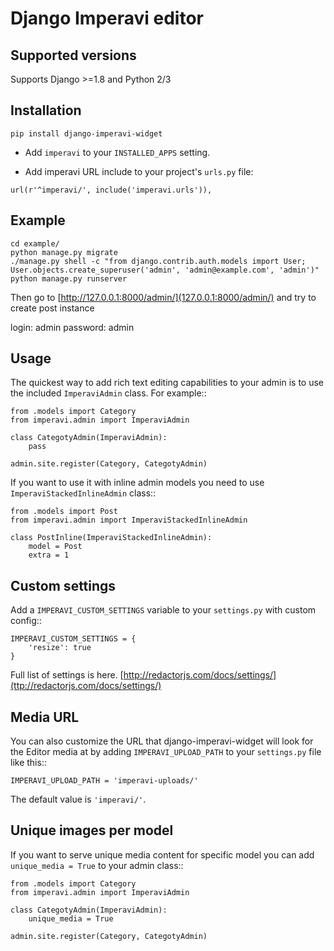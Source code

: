 Django Imperavi editor
======================
Supported versions
------------
Supports Django >=1.8 and Python 2/3

Installation
------------
```
pip install django-imperavi-widget
```

* Add ``imperavi`` to your ``INSTALLED_APPS`` setting.

* Add imperavi URL include to your project's ``urls.py`` file:

```
url(r'^imperavi/', include('imperavi.urls')),
```

Example
-----
```
cd example/
python manage.py migrate
./manage.py shell -c "from django.contrib.auth.models import User; User.objects.create_superuser('admin', 'admin@example.com', 'admin')"
python manage.py runserver
```
Then go to [http://127.0.0.1:8000/admin/](127.0.0.1:8000/admin/) and try to create post instance

login: admin 
password: admin


Usage
-----

The quickest way to add rich text editing capabilities to your admin is to use the included ``ImperaviAdmin`` class. For example::

    from .models import Category
    from imperavi.admin import ImperaviAdmin

    class CategotyAdmin(ImperaviAdmin):
        pass

    admin.site.register(Category, CategotyAdmin)

If you want to use it with inline admin models you need to use ``ImperaviStackedInlineAdmin`` class::

    from .models import Post
    from imperavi.admin import ImperaviStackedInlineAdmin

    class PostInline(ImperaviStackedInlineAdmin):
        model = Post
        extra = 1

Custom settings
---------------

Add a ``IMPERAVI_CUSTOM_SETTINGS`` variable to your ``settings.py`` with custom config::

    IMPERAVI_CUSTOM_SETTINGS = {
        'resize': true
    }

Full list of settings is here.
[http://redactorjs.com/docs/settings/](ttp://redactorjs.com/docs/settings/)

Media URL
---------

You can also customize the URL that django-imperavi-widget will look for the Editor media at by adding ``IMPERAVI_UPLOAD_PATH`` to your ``settings.py`` file like this::

    IMPERAVI_UPLOAD_PATH = 'imperavi-uploads/'

The default value is ``'imperavi/'``.


Unique images per model
-----------------------

If you want to serve unique media content for specific model you can add ``unique_media = True`` to your admin class::

    from .models import Category
    from imperavi.admin import ImperaviAdmin

    class CategotyAdmin(ImperaviAdmin):
        unique_media = True

    admin.site.register(Category, CategotyAdmin)

